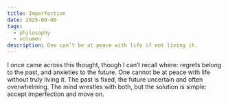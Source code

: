 ```yaml
---
title: Imperfection
date: 2025-09-06
tags:
  - philosophy
  - volumen
description: One can’t be at peace with life if not living it.
---
```


I once came across this thought, though I can’t recall where: regrets belong to the past, and anxieties to the future. One cannot be at peace with life without truly living it. The past is fixed, the future uncertain and often overwhelming. The mind wrestles with both, but the solution is simple: accept imperfection and move on.